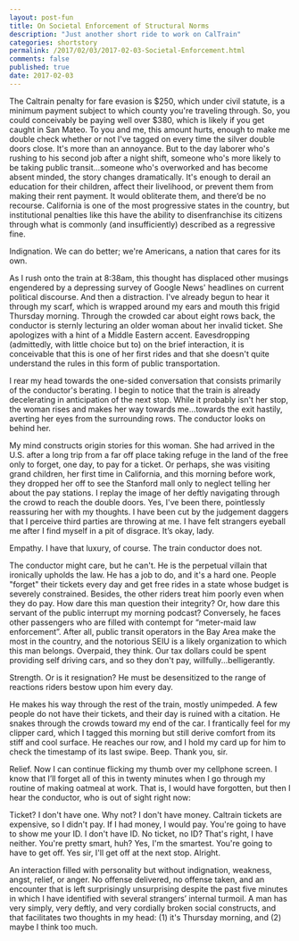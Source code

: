 ```yaml
---
layout: post-fun
title: On Societal Enforcement of Structural Norms
description: "Just another short ride to work on CalTrain"
categories: shortstory
permalink: /2017/02/03/2017-02-03-Societal-Enforcement.html
comments: false
published: true
date: 2017-02-03
---
```


The Caltrain penalty for fare evasion is $250, which under civil statute, is a minimum payment subject to which county you're traveling through. So, you could conceivably be paying well over $380, which is likely if you get caught in San Mateo. To you and me, this amount hurts, enough to make me double check whether or not I've tagged on every time the silver double doors close. It's more than an annoyance. But to the day laborer who's rushing to his second job after a night shift, someone who's more likely to be taking public transit...someone who's overworked and has become absent minded, the story changes dramatically. It's enough to derail an education for their children, affect their livelihood, or prevent them from making their rent payment. It would obliterate them, and there’d be no recourse. California is one of the most progressive states in the country, but institutional penalties like this have the ability to disenfranchise its citizens through what is commonly (and insufficiently) described as a regressive fine.

Indignation. We can do better; we're Americans, a nation that cares for its own.

As I rush onto the train at 8:38am, this thought has displaced other musings engendered by a depressing survey of Google News' headlines on current political discourse. And then a distraction. I've already begun to hear it through my scarf, which is wrapped around my ears and mouth this frigid Thursday morning. Through the crowded car about eight rows back, the conductor is sternly lecturing an older woman about her invalid ticket. She apologizes with a hint of a Middle Eastern accent. Eavesdropping (admittedly, with little choice but to) on the brief interaction, it is conceivable that this is one of her first rides and that she doesn't quite understand the rules in this form of public transportation.

I rear my head towards the one-sided conversation that consists primarily of the conductor's berating. I begin to notice that the train is already decelerating in anticipation of the next stop. While it probably isn't her stop, the woman rises and makes her way towards me...towards the exit hastily, averting her eyes from the surrounding rows. The conductor looks on behind her. 

My mind constructs origin stories for this woman. She had arrived in the U.S. after a long trip from a far off place taking refuge in the land of the free only to forget, one day, to pay for a ticket. Or perhaps, she was visiting grand children, her first time in California, and this morning before work, they dropped her off to see the Stanford mall only to neglect telling her about the pay stations. I replay the image of her deftly navigating through the crowd to reach the double doors. Yes, I've been there, pointlessly reassuring her with my thoughts. I have been cut by the judgement daggers that I perceive third parties are throwing at me. I have felt strangers eyeball me after I find myself in a pit of disgrace. It’s okay, lady.

Empathy. I have that luxury, of course. The train conductor does not.

The conductor might care, but he can't. He is the perpetual villain that ironically upholds the law. He has a job to do, and it's a hard one. People "forget" their tickets every day and get free rides in a state whose budget is severely constrained. Besides, the other riders treat him poorly even when they do pay. How dare this man question their integrity? Or, how dare this servant of the public interrupt my morning podcast?  Conversely, he faces other passengers who are filled with contempt for “meter-maid law enforcement”. After all, public transit operators in the Bay Area make the most in the country, and the notorious SEIU is a likely organization to which this man belongs. Overpaid, they think. Our tax dollars could be spent providing self driving cars, and so they don't pay, willfully...belligerantly.

Strength. Or is it resignation? He must be desensitized to the range of reactions riders bestow upon him every day.

He makes his way through the rest of the train, mostly unimpeded. A few people do not have their tickets, and their day is ruined with a citation. He snakes through the crowds toward my end of the car. I frantically feel for my clipper card, which I tagged this morning but still derive comfort from its stiff and cool surface. He reaches our row, and I hold my card up for him to check the timestamp of its last swipe. Beep. Thank you, sir. 

Relief. Now I can continue flicking my thumb over my cellphone screen. I know that I’ll forget all of this in twenty minutes when I go through my routine of making oatmeal at work. That is, I would have forgotten, but then I hear the conductor, who is out of sight right now:

Ticket? I don't have one. Why not? I don't have money. Caltrain tickets are expensive, so I didn't pay. If I had money, I would pay. You're going to have to show me your ID. I don't have ID. No ticket, no ID? That's right, I have neither. You're pretty smart, huh? Yes, I'm the smartest. You're going to have to get off. Yes sir, I'll get off at the next stop. Alright.

An interaction filled with personality but without indignation, weakness, angst, relief, or anger. No offense delivered, no offense taken, and an encounter that is left surprisingly unsurprising despite the past five minutes in which I have identified with several strangers’ internal turmoil. A man has very simply, very deftly, and very cordially broken social constructs, and that facilitates two thoughts in my head: (1) it's Thursday morning, and (2) maybe I think too much.

